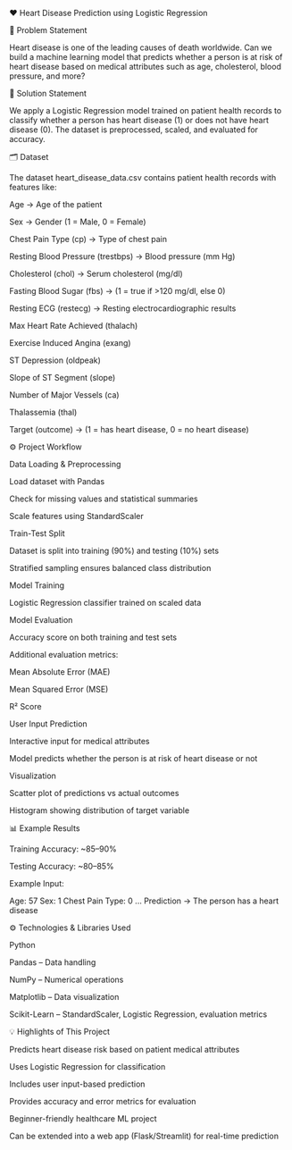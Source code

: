 ❤️ Heart Disease Prediction using Logistic Regression

📌 Problem Statement

Heart disease is one of the leading causes of death worldwide. Can we build a machine learning model that predicts whether a person is at risk of heart disease based on medical attributes such as age, cholesterol, blood pressure, and more?


📌 Solution Statement

We apply a Logistic Regression model trained on patient health records to classify whether a person has heart disease (1) or does not have heart disease (0). The dataset is preprocessed, scaled, and evaluated for accuracy.


🗂 Dataset

The dataset heart_disease_data.csv contains patient health records with features like:

Age → Age of the patient

Sex → Gender (1 = Male, 0 = Female)

Chest Pain Type (cp) → Type of chest pain

Resting Blood Pressure (trestbps) → Blood pressure (mm Hg)

Cholesterol (chol) → Serum cholesterol (mg/dl)

Fasting Blood Sugar (fbs) → (1 = true if >120 mg/dl, else 0)

Resting ECG (restecg) → Resting electrocardiographic results

Max Heart Rate Achieved (thalach)

Exercise Induced Angina (exang)

ST Depression (oldpeak)

Slope of ST Segment (slope)

Number of Major Vessels (ca)

Thalassemia (thal)

Target (outcome) → (1 = has heart disease, 0 = no heart disease)


⚙️ Project Workflow

Data Loading & Preprocessing

Load dataset with Pandas

Check for missing values and statistical summaries

Scale features using StandardScaler

Train-Test Split

Dataset is split into training (90%) and testing (10%) sets

Stratified sampling ensures balanced class distribution

Model Training

Logistic Regression classifier trained on scaled data

Model Evaluation

Accuracy score on both training and test sets

Additional evaluation metrics:

Mean Absolute Error (MAE)

Mean Squared Error (MSE)

R² Score

User Input Prediction

Interactive input for medical attributes

Model predicts whether the person is at risk of heart disease or not

Visualization

Scatter plot of predictions vs actual outcomes

Histogram showing distribution of target variable


📊 Example Results

Training Accuracy: ~85–90%

Testing Accuracy: ~80–85%

Example Input:

Age: 57
Sex: 1
Chest Pain Type: 0
...
Prediction → The person has a heart disease


⚙️ Technologies & Libraries Used

Python

Pandas – Data handling

NumPy – Numerical operations

Matplotlib – Data visualization

Scikit-Learn – StandardScaler, Logistic Regression, evaluation metrics


💡 Highlights of This Project

Predicts heart disease risk based on patient medical attributes

Uses Logistic Regression for classification

Includes user input-based prediction

Provides accuracy and error metrics for evaluation

Beginner-friendly healthcare ML project

Can be extended into a web app (Flask/Streamlit) for real-time prediction
